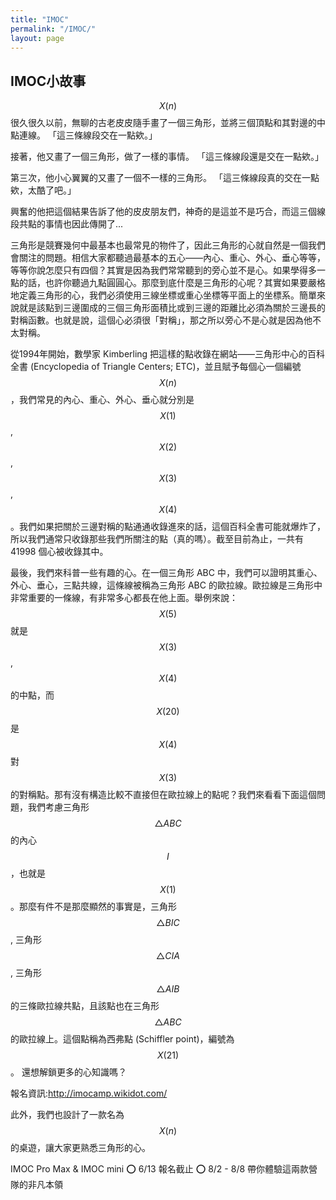 ```yaml
---
title: "IMOC"
permalink: "/IMOC/"
layout: page
---
```


## IMOC小故事 
$$X(n)$$
很久很久以前，無聊的古老皮皮隨手畫了一個三角形，並將三個頂點和其對邊的中點連線。
「這三條線段交在一點欸。」

接著，他又畫了一個三角形，做了一樣的事情。
「這三條線段還是交在一點欸。」

第三次，他小心翼翼的又畫了一個不一樣的三角形。
「這三條線段真的交在一點欸，太酷了吧。」

興奮的他把這個結果告訴了他的皮皮朋友們，神奇的是這並不是巧合，而這三個線段共點的事情也因此傳開了...


三角形是競賽幾何中最基本也最常見的物件了，因此三角形的心就自然是一個我們會關注的問題。相信大家都聽過最基本的五心——內心、重心、外心、垂心等等，等等你說怎麼只有四個？其實是因為我們常常聽到的旁心並不是心。如果學得多一點的話，也許你聽過九點圓圓心。那麼到底什麼是三角形的心呢？其實如果要嚴格地定義三角形的心，我們必須使用三線坐標或重心坐標等平面上的坐標系。簡單來說就是該點到三邊圍成的三個三角形面積比或到三邊的距離比必須為關於三邊長的對稱函數。也就是說，這個心必須很「對稱」，那之所以旁心不是心就是因為他不太對稱。

從1994年開始，數學家 Kimberling 把這樣的點收錄在網站——三角形中心的百科全書 (Encyclopedia of Triangle Centers; ETC)，並且賦予每個心一個編號 $$X(n)$$，我們常見的內心、重心、外心、垂心就分別是 $$X(1)$$, $$X(2)$$, $$X(3)$$, $$X(4)$$。我們如果把關於三邊對稱的點通通收錄進來的話，這個百科全書可能就爆炸了，所以我們通常只收錄那些我們所關注的點（真的嗎）。截至目前為止，一共有 41998 個心被收錄其中。

最後，我們來科普一些有趣的心。在一個三角形 ABC 中，我們可以證明其重心、外心、垂心，三點共線，這條線被稱為三角形 ABC 的歐拉線。歐拉線是三角形中非常重要的一條線，有非常多心都長在他上面。舉例來說： $$X(5)$$ 就是 $$X(3)$$, $$X(4)$$ 的中點，而 $$X(20)$$ 是 $$X(4)$$ 對 $$X(3)$$ 的對稱點。那有沒有構造比較不直接但在歐拉線上的點呢？我們來看看下面這個問題，我們考慮三角形 $$\triangle ABC$$ 的內心 $$I$$，也就是 $$X(1)$$。那麼有件不是那麼顯然的事實是，三角形 $$\triangle BIC$$ , 三角形 $$\triangle CIA$$, 三角形 $$\triangle AIB$$ 的三條歐拉線共點，且該點也在三角形 $$\triangle ABC$$ 的歐拉線上。這個點稱為西弗點 (Schiffler point)，編號為 $$X(21)$$。
還想解鎖更多的心知識嗎？

報名資訊:http://imocamp.wikidot.com/ 


此外，我們也設計了一款名為 $$X(n)$$ 的桌遊，讓大家更熟悉三角形的心。

IMOC Pro Max & IMOC mini
⭕️ 6/13 報名截止
⭕️ 8/2 - 8/8 帶你體驗這兩款營隊的非凡本領

